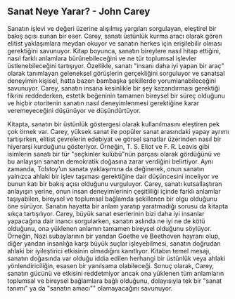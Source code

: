 ## Sanat Neye Yarar? - John Carey

Sanatın işlevi ve değeri üzerine alışılmış yargıları sorgulayan, eleştirel bir bakış açısı sunan bir eser. Carey, sanatı üstünlük kurma aracı olarak gören elitist yaklaşımlara meydan okuyor ve sanatın herkes için erişilebilir olması gerektiğini savunuyor. Kitap boyunca, sanatın bireylere nasıl hitap ettiğini, nasıl farklı anlamlara bürünebileceğini ve ne tür toplumsal işlevler üstlenebileceğini tartışıyor. Özellikle, sanatı "insanı daha iyi yapan bir araç" olarak tanımlayan geleneksel görüşlerin gerçekliğini sorguluyor ve sanatsal deneyimin kişisel, hatta bazen bambaşka şekillerde yorumlanabileceğini savunuyor. Carey, sanatın insana kesinlikle bir şey kazandırması gerektiği fikrini reddederken, estetik beğeninin tamamen bireysel bir süreç olduğunu ve hiçbir otoritenin sanatın nasıl deneyimlenmesi gerektiğine karar veremeyeceğini düşünüyor ve düşündürtüyor.

Kitapta, sanatın bir üstünlük göstergesi olarak kullanılmasını eleştiren pek çok örnek var. Carey, yüksek sanat ile popüler sanat arasındaki yapay ayrımı tartışırken, elitist çevrelerin edebiyat ve görsel sanatlar üzerinden nasıl bir hiyerarşi kurduğunu gösteriyor. Örneğin, T. S. Eliot ve F. R. Leavis gibi isimlerin sanatı bir tür "seçkinler kulübü"nün parçası olarak gördüğünü ve bu anlayışın sanatın demokratik doğasına zarar verdiğini belirtiyor. Aynı zamanda, Tolstoy’un sanata yaklaşımına da değinerek, onun sanatın yalnızca ahlaki bir işlev taşıması gerektiğine dair düşüncesini inceliyor ve bunun katı bir bakış açısı olduğunu vurguluyor. Carey, sanatı kutsallaştıran anlayışın yerine, onun insan deneyimlerinin çeşitliliği içinde farklı anlamlar taşıyabilen, bireysel ve toplumsal bağlamda şekillenen bir olgu olduğunu öne sürüyor. Sanatın hayatta bir anlam yaratıp yaratmadığı sorusu da kitapta sıkça tartışılıyor. Carey, büyük sanat eserlerinin bizi daha iyi insanlar yapacağına dair inancı sorgularken, sanatın aslında ne iyi ne de kötü olduğunu, ona yüklenen anlamın tamamen bireysel olduğunu söylüyor. Örneğin, Nazi subaylarının bir yandan Goethe ve Beethoven hayranı olup, diğer yandan insanlığa karşı büyük suçlar işleyebilmesi, sanatın doğrudan ahlaki bir iyileştirici etkisinin olmadığını kanıtlıyor. Kitabın temel mesajı, sanatın doğasında var olduğu iddia edilen herhangi bir üstünlük veya ahlaki yönlendiriciliğin, esasen bir yanılsama olabileceği. Sonuç olarak, Carey, sanatın gücünü ve etkisini reddetmiyor ancak ona yüklenen tüm anlamların toplumsal ve bireysel bağlamlara bağlı olduğunu, dolayısıyla tek bir "sanat tanımı" ya da "sanatın amacı"" olamayacağını savunuyor.